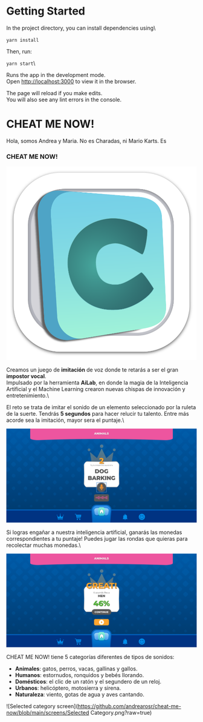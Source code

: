 # Getting Started

In the project directory, you can install dependencies using\

`yarn install`

Then, run:

`yarn start`\

Runs the app in the development mode.\
Open [http://localhost:3000](http://localhost:3000) to view it in the browser.

The page will reload if you make edits.\
You will also see any lint errors in the console.

# CHEAT ME NOW!

Hola, somos Andrea y Maria. No es Charadas, ni Mario Karts. Es

### CHEAT ME NOW!

![Cheat Me Now logo](https://github.com/andrearosr/cheat-me-now/blob/main/screens/logo.png?raw=true)

Creamos un juego de **imitación** de voz donde te retarás a ser el gran **impostor vocal**.\
Impulsado por la herramienta **AiLab**, en donde la magia de la Inteligencia Artificial y el Machine Learning crearon nuevas chispas de innovación y entretenimiento.\

El reto se trata de imitar el sonido de un elemento seleccionado por la ruleta de la suerte. Tendrás **5 segundos** para hacer relucir tu talento. Entre más acorde sea la imitación, mayor sera el puntaje.\

![Recoding screen](https://github.com/andrearosr/cheat-me-now/blob/main/screens/Recording.png?raw=true)

Si logras engañar a nuestra inteligencia artificial, ganarás las monedas correspondientes a tu puntaje! Puedes jugar las rondas que quieras para recolectar muchas monedas.\

![Correct screen](https://github.com/andrearosr/cheat-me-now/blob/main/screens/Correct.png?raw=true)

CHEAT ME NOW! tiene 5 categorías diferentes de tipos de sonidos:

* **Animales**: gatos, perros, vacas, gallinas y gallos.
* **Humanos**: estornudos, ronquidos y bebés llorando.
* **Domésticos**: el clic de un ratón y el segundero de un reloj.
* **Urbanos**: helicóptero, motosierra y sirena.
* **Naturaleza**: viento, gotas de agua y aves cantando.

![Selected category screen](https://github.com/andrearosr/cheat-me-now/blob/main/screens/Selected Category.png?raw=true)
